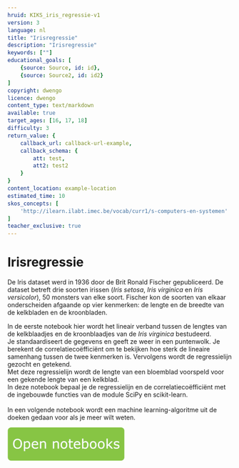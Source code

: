 ```yaml
---
hruid: KIKS_iris_regressie-v1
version: 3
language: nl
title: "Irisregressie"
description: "Irisregressie"
keywords: [""]
educational_goals: [
    {source: Source, id: id}, 
    {source: Source2, id: id2}
]
copyright: dwengo
licence: dwengo
content_type: text/markdown
available: true
target_ages: [16, 17, 18]
difficulty: 3
return_value: {
    callback_url: callback-url-example,
    callback_schema: {
        att: test,
        att2: test2
    }
}
content_location: example-location
estimated_time: 10
skos_concepts: [
    'http://ilearn.ilabt.imec.be/vocab/curr1/s-computers-en-systemen'
]
teacher_exclusive: true
---
```


# Irisregressie
De Iris dataset werd in 1936 door de Brit Ronald Fischer gepubliceerd. De dataset betreft drie soorten irissen (_Iris setosa_, _Iris virginica_ en _Iris versicolor_), 50 monsters van elke soort. Fischer kon de soorten van elkaar onderscheiden afgaande op vier kenmerken: de lengte en de breedte van de kelkbladen en de kroonbladen.

In de eerste notebook hier wordt het lineair verband tussen de lengtes van de kelkblaadjes en de kroonblaadjes van de _Iris virginica_ bestudeerd. <br>
Je standaardiseert de gegevens en geeft ze weer in een puntenwolk. Je berekent de correlatiecoëfficiënt om te bekijken hoe sterk de lineaire samenhang tussen de twee kenmerken is. Vervolgens wordt de regressielijn gezocht en getekend.<br>
Met deze regressielijn wordt de lengte van een bloemblad voorspeld voor een gekende lengte van een kelkblad.<br>
In deze notebook bepaal je de regressielijn en de correlatiecoëfficiënt met de ingebouwde functies van de module SciPy en scikit-learn.<br><br>
In een volgende notebook wordt een machine learning-algoritme uit de doeken gedaan voor als je meer wilt weten.

[![](embed/Knop.png "Knop")](https://kiks.ilabt.imec.be/jupyterhub/?id=1910 "Irisregressie")
